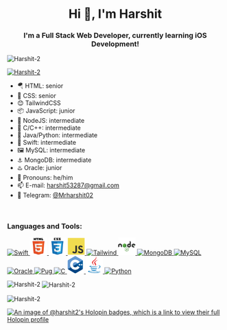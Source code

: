 <!-- ### Heading -->

<!--
**Harshit-2/Harshit-2** is a ✨ _special_ ✨ repository because its `README.md` (this file) appears on your GitHub profile.

Here are some ideas to get you started:

- 🔭 I’m currently working on ...
- 🌱 I’m currently learning ...
- 👯 I’m looking to collaborate on ...
- 🤔 I’m looking for help with ...
- 💬 Ask me about ...
- 📫 How to reach me: ...
- 😄 Pronouns: ...
- ⚡ Fun fact: ...
-->



<h1 align="center">Hi 👋, I'm Harshit</h1>
<h3 align="center">I'm a Full Stack Web Developer, currently learning iOS Development!</h3>

<p align="space-around"> <img
        src="https://komarev.com/ghpvc/?username=Harshit-2&label=Profile%20views&color=0e75b6&style=flat"
        alt="Harshit-2" /> </p>

<p align="left"> <a href="https://github.com/ryo-ma/github-profile-trophy"><img
            src="https://github-profile-trophy.vercel.app/?username=Harshit-2" alt="Harshit-2" /></a> </p>

<be>

<!-- - 🔭 I’m currently working on Expense Tracker Website

- 🌱 I’m currently learning **iOS Development and Swift**

- 👯 I’m looking to collaborate on **any open source projects**

- 👨‍💻 Most of my projects are available at https://github.com/Harshit-2

- 📫 How to reach me **harshit53287@gmail.com** -->

- 🪂 HTML: senior
- 🦈 CSS: senior
- 😊 TailwindCSS
- 📦 JavaScript: junior
- 🎁 NodeJS: intermediate
- 👀 C/C++: intermediate
- 🐍 Java/Python: intermediate
- 🎨 Swift: intermediate
- 🖼️ MySQL: intermediate
- ⚓ MongoDB: intermediate
- ♨️ Oracle: junior
- 💭 Pronouns: he/him
- 📫 E-mail: [harshit53287@gmail.com](mailto:harshit53287@gmail.com)
- 💬 Telegram: [@Mrharshit02](https://t.me/Mrharshit02)

<br>


<!-- <h3 align="left">Connect with me:</h3>
<p align="left"> -->
<!-- <a href="https://twitter.com/tejasku66136866" target="blank"><img align="center" src="https://raw.githubusercontent.com/rahuldkjain/github-profile-readme-generator/master/src/images/icons/Social/twitter.svg" alt="tejasku66136866" height="30" width="40" /></a>
<a href="https://linkedin.com/in/https://www.linkedin.com/in/tejaskumar574" target="blank"><img align="center" src="https://raw.githubusercontent.com/rahuldkjain/github-profile-readme-generator/master/src/images/icons/Social/linked-in-alt.svg" alt="https://www.linkedin.com/in/tejaskumar574" height="30" width="40" /></a>
<a href="https://www.leetcode.com/https://leetcode.com/tejaskumar574/" target="blank"><img align="center" src="https://raw.githubusercontent.com/rahuldkjain/github-profile-readme-generator/master/src/images/icons/Social/leet-code.svg" alt="https://leetcode.com/tejaskumar574/" height="30" width="40" /></a> -->
</p>

<h3 align="left">Languages and Tools:</h3>
<p align="left"> <a href="https://developer.apple.com/swift/" target="_blank" rel="noreferrer"> <img
            src="https://www.svgrepo.com/show/452110/swift.svg" alt="Swift" width="40" height="40" /> </a>
    <a href="https://en.wikipedia.org/wiki/HTML" target="_blank" rel="noreferrer"> <img
            src="https://raw.githubusercontent.com/devicons/devicon/master/icons/html5/html5-original-wordmark.svg"
            alt="HTML" width="40" height="40" /> </a> <a href="https://en.wikipedia.org/wiki/CSS" target="_blank"
        rel="noreferrer"> <img
            src="https://raw.githubusercontent.com/devicons/devicon/master/icons/css3/css3-original-wordmark.svg"
            alt="CSS" width="40" height="40" /> </a> <a href="https://en.wikipedia.org/wiki/JavaScript" target="_blank"
        rel="noreferrer"> <img
            src="https://raw.githubusercontent.com/devicons/devicon/master/icons/javascript/javascript-original.svg"
            alt="JS" width="40" height="40" /> </a> <a href="https://tailwindcss.com/" target="_blank"
        rel="noreferrer"> <img
            src="https://www.vectorlogo.zone/logos/tailwindcss/tailwindcss-icon.svg"
            alt="Tailwind" width="40" height="40" /> </a> <a href="https://nodejs.org/en/learn/getting-started/introduction-to-nodejs" target="_blank"
        rel="noreferrer"> <img src="https://raw.githubusercontent.com/devicons/devicon/master/icons/nodejs/nodejs-original-wordmark.svg" alt="NodeJS" width="40"
            height="40" /> </a> <a href="https://www.mongodb.com/docs/guides/" target="_blank" rel="noreferrer"> <img
            src="https://www.svgrepo.com/show/331488/mongodb.svg" alt="MongoDB" width="40"
            height="40" /> </a> <a href="https://www.mysql.com/" target="_blank" rel="noreferrer"> <img
            src="https://www.svgrepo.com/show/303251/mysql-logo.svg"
            alt="MySQL" width="40" height="40" /> </a> <a href="https://www.oracle.com/in/database/" target="_blank" rel="noreferrer"> <img
          src="https://companieslogo.com/img/orig/ORCL-d5a587ae.png?t=1633210264g"
          alt="Oracle" width="40" height="40" /> </a>  <a href="https://pugjs.org/api/getting-started.html" target="_blank" rel="noreferrer">
        <img src="https://cdn.worldvectorlogo.com/logos/pugpugjs.svg" alt="Pug"
            width="40" height="40" /> </a> <a href="https://www.javatpoint.com/c-programming-language-tutorial"
        target="_blank" rel="noreferrer"> <img
            src="https://upload.wikimedia.org/wikipedia/commons/1/18/C_Programming_Language.svg"
            alt="C" width="40" height="40" /> </a> <a href="https://www.javatpoint.com/cpp-tutorial" target="_blank"
        rel="noreferrer"> <img src="https://raw.githubusercontent.com/devicons/devicon/master/icons/cplusplus/cplusplus-original.svg" alt="C++" width="40"
            height="40" /> </a> <a href="https://dev.java/learn/" target="_blank" rel="noreferrer"> <img
            src="https://raw.githubusercontent.com/devicons/devicon/master/icons/java/java-original.svg" alt="Java" width="40"
            height="40" /> </a> <a href="https://www.python.org/" target="_blank" rel="noreferrer"> <img
            src="https://upload.wikimedia.org/wikipedia/commons/thumb/c/c3/Python-logo-notext.svg/1869px-Python-logo-notext.svg.png" alt="Python"
            width="40" height="40" /> </a></p>

<p><img align="left"
        src="https://github-readme-stats.vercel.app/api/top-langs?username=Harshit-2&show_icons=true&locale=en&layout=compact"
        alt="Harshit-2" /></p>

<p>&nbsp;<img align="center"
        src="https://github-readme-stats.vercel.app/api?username=Harshit-2&show_icons=true&locale=en" alt="Harshit-2" />
</p>
<p><img align="center" src="https://github-readme-streak-stats.herokuapp.com/?user=Harshit-2&" alt="Harshit-2" /></p>



[![An image of @harshit2's Holopin badges, which is a link to view their full Holopin profile](https://holopin.me/harshit2)](https://holopin.io/@harshit2)
